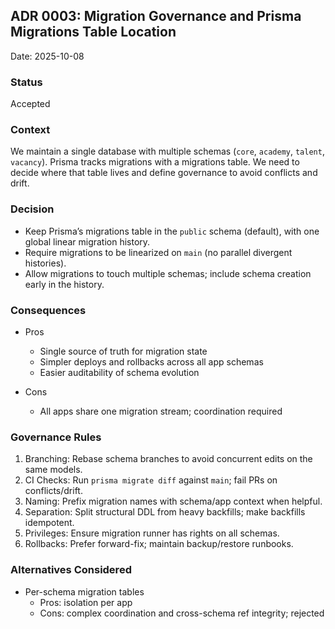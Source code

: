 ## ADR 0003: Migration Governance and Prisma Migrations Table Location

Date: 2025-10-08

### Status

Accepted

### Context

We maintain a single database with multiple schemas (`core`, `academy`, `talent`, `vacancy`). Prisma tracks migrations with a migrations table. We need to decide where that table lives and define governance to avoid conflicts and drift.

### Decision

- Keep Prisma’s migrations table in the `public` schema (default), with one global linear migration history.
- Require migrations to be linearized on `main` (no parallel divergent histories).
- Allow migrations to touch multiple schemas; include schema creation early in the history.

### Consequences

- Pros
  - Single source of truth for migration state
  - Simpler deploys and rollbacks across all app schemas
  - Easier auditability of schema evolution

- Cons
  - All apps share one migration stream; coordination required

### Governance Rules

1. Branching: Rebase schema branches to avoid concurrent edits on the same models.
2. CI Checks: Run `prisma migrate diff` against `main`; fail PRs on conflicts/drift.
3. Naming: Prefix migration names with schema/app context when helpful.
4. Separation: Split structural DDL from heavy backfills; make backfills idempotent.
5. Privileges: Ensure migration runner has rights on all schemas.
6. Rollbacks: Prefer forward-fix; maintain backup/restore runbooks.

### Alternatives Considered

- Per-schema migration tables
  - Pros: isolation per app
  - Cons: complex coordination and cross-schema ref integrity; rejected


